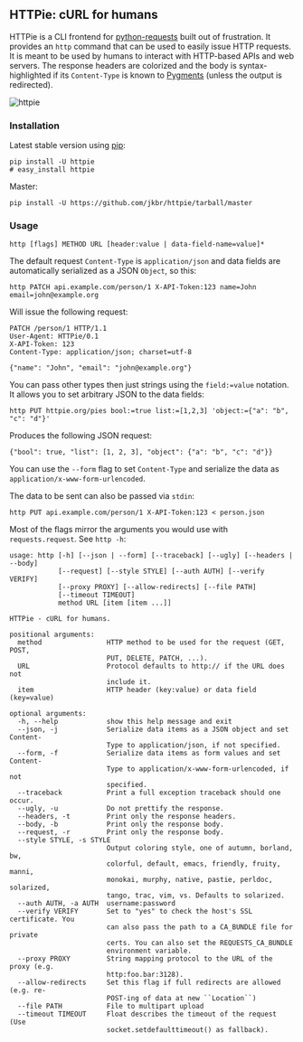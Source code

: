 ## HTTPie: cURL for humans

HTTPie is a CLI frontend for [python-requests](http://python-requests.org) built out of frustration. It provides an `http` command that can be used to easily issue HTTP requests. It is meant to be used by humans to interact with HTTP-based APIs and web servers. The response headers are colorized and the body is syntax-highlighted if its `Content-Type` is known to [Pygments](http://pygments.org/) (unless the output is redirected).

![httpie](https://github.com/jkbr/httpie/raw/master/httpie.png)


### Installation

Latest stable version using [pip](http://www.pip-installer.org/en/latest/index.html):

    pip install -U httpie
    # easy_install httpie

Master:

    pip install -U https://github.com/jkbr/httpie/tarball/master


### Usage

    http [flags] METHOD URL [header:value | data-field-name=value]*

The default request `Content-Type` is `application/json` and data fields are automatically serialized as a JSON `Object`, so this:

    http PATCH api.example.com/person/1 X-API-Token:123 name=John email=john@example.org

Will issue the following request:

    PATCH /person/1 HTTP/1.1
    User-Agent: HTTPie/0.1
    X-API-Token: 123
    Content-Type: application/json; charset=utf-8

    {"name": "John", "email": "john@example.org"}

You can pass other types then just strings using the `field:=value` notation. It allows you to set arbitrary JSON to the data fields:

    http PUT httpie.org/pies bool:=true list:=[1,2,3] 'object:={"a": "b", "c": "d"}'

Produces the following JSON request:

    {"bool": true, "list": [1, 2, 3], "object": {"a": "b", "c": "d"}}

You can use the `--form` flag to set `Content-Type` and serialize the data as `application/x-www-form-urlencoded`.

The data to be sent can also be passed via `stdin`:

    http PUT api.example.com/person/1 X-API-Token:123 < person.json

Most of the flags mirror the arguments you would use with `requests.request`. See `http -h`:

    usage: http [-h] [--json | --form] [--traceback] [--ugly] [--headers | --body]
                [--request] [--style STYLE] [--auth AUTH] [--verify VERIFY]
                [--proxy PROXY] [--allow-redirects] [--file PATH]
                [--timeout TIMEOUT]
                method URL [item [item ...]]

    HTTPie - cURL for humans.

    positional arguments:
      method                HTTP method to be used for the request (GET, POST,
                            PUT, DELETE, PATCH, ...).
      URL                   Protocol defaults to http:// if the URL does not
                            include it.
      item                  HTTP header (key:value) or data field (key=value)

    optional arguments:
      -h, --help            show this help message and exit
      --json, -j            Serialize data items as a JSON object and set Content-
                            Type to application/json, if not specified.
      --form, -f            Serialize data items as form values and set Content-
                            Type to application/x-www-form-urlencoded, if not
                            specified.
      --traceback           Print a full exception traceback should one occur.
      --ugly, -u            Do not prettify the response.
      --headers, -t         Print only the response headers.
      --body, -b            Print only the response body.
      --request, -r         Print only the response body.
      --style STYLE, -s STYLE
                            Output coloring style, one of autumn, borland, bw,
                            colorful, default, emacs, friendly, fruity, manni,
                            monokai, murphy, native, pastie, perldoc, solarized,
                            tango, trac, vim, vs. Defaults to solarized.
      --auth AUTH, -a AUTH  username:password
      --verify VERIFY       Set to "yes" to check the host's SSL certificate. You
                            can also pass the path to a CA_BUNDLE file for private
                            certs. You can also set the REQUESTS_CA_BUNDLE
                            environment variable.
      --proxy PROXY         String mapping protocol to the URL of the proxy (e.g.
                            http:foo.bar:3128).
      --allow-redirects     Set this flag if full redirects are allowed (e.g. re-
                            POST-ing of data at new ``Location``)
      --file PATH           File to multipart upload
      --timeout TIMEOUT     Float describes the timeout of the request (Use
                            socket.setdefaulttimeout() as fallback).
